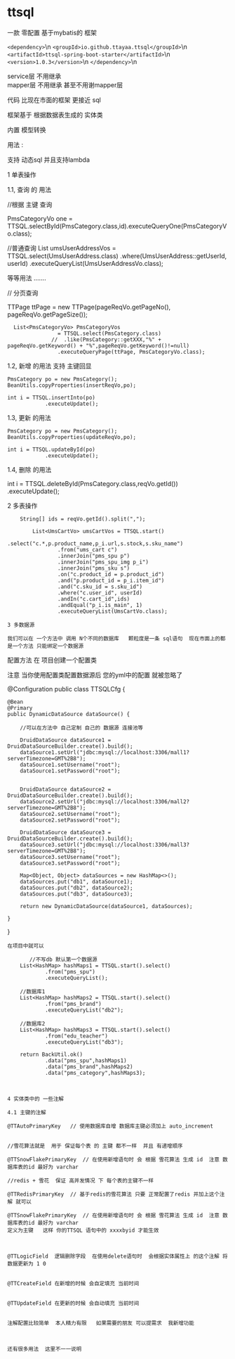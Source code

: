 # ttsql



一款 零配置 基于mybatis的 框架 

`<dependency>`\n
    `<groupId>io.github.ttayaa.ttsql</groupId>`\n
    `<artifactId>ttsql-spring-boot-starter</artifactId>`\n
    `<version>1.0.3</version>`\n
`</dependency>`\n


service层 不用继承  
mapper层 不用继承 甚至不用谢mapper层   


代码 比现在市面的框架  更接近 sql 


框架基于 根据数据表生成的 实体类 

内置 模型转换     

用法  :

 支持 动态sql
   并且支持lambda 

1 单表操作

1.1, 查询 的 用法 




  //根据 主键 查询 

  PmsCategoryVo one = TTSQL.selectById(PmsCategory.class,id).executeQueryOne(PmsCategoryVo.class);
  
  //普通查询 
  List<UmsUserAddressVo> umsUserAddressVos = TTSQL.select(UmsUserAddress.class)
        .where(UmsUserAddress::getUserId, userId)
        .executeQueryList(UmsUserAddressVo.class);

 
 等等用法 .......
  
  
 // 分页查询 
  
   TTPage ttPage = new TTPage(pageReqVo.getPageNo(), pageReqVo.getPageSize());
   
      List<PmsCategoryVo> PmsCategoryVos
                    = TTSQL.select(PmsCategory.class)
                  //  .like(PmsCategory::getXXX,"%" + pageReqVo.getKeyword() + "%",pageReqVo.getKeyword()!=null)
                    .executeQueryPage(ttPage, PmsCategoryVo.class);
  


1.2, 新增 的用法  支持 主键回显

    PmsCategory po = new PmsCategory();
    BeanUtils.copyProperties(insertReqVo,po);
       
    int i = TTSQL.insertInto(po)
                .executeUpdate();
                
1.3, 更新 的用法 

    PmsCategory po = new PmsCategory();
    BeanUtils.copyProperties(updateReqVo,po);
    
    int i = TTSQL.updateById(po)
                .executeUpdate();
                
                
1.4, 删除 的用法

 int i = TTSQL.deleteById(PmsCategory.class,reqVo.getId())
                .executeUpdate();



2 多表操作 

        String[] ids = reqVo.getId().split(",");

            List<UmsCartVo> umsCartVos = TTSQL.start()
                    .select("c.*,p.product_name,p_i.url,s.stock,s.sku_name")
                    .from("ums_cart c")
                    .innerJoin("pms_spu p")
                    .innerJoin("pms_spu_img p_i")
                    .innerJoin("pms_sku s")
                    .on("c.product_id = p.product_id")
                    .and("p.product_id = p_i.item_id")
                    .and("c.sku_id = s.sku_id")
                    .where("c.user_id", userId)
                    .andIn("c.cart_id",ids)
                    .andEqual("p_i.is_main", 1)
                    .executeQueryList(UmsCartVo.class);
    
    3 多数据源 
    
    我们可以在 一个方法中 调用 N个不同的数据库   颗粒度是一条 sql语句  现在市面上的都是一个方法 只能绑定一个数据源 
    
   配置方法 在 
   项目创建一个配置类 
   
   注意 当你使用配置类配置数据源后 您的yml中的配置 就被忽略了 
   
   
   
@Configuration
public class TTSQLCfg {

    @Bean
    @Primary
    public DynamicDataSource dataSource() {
  
        //可以在方法中 自己定制 自己的 数据源 连接池等

        DruidDataSource dataSource1 = DruidDataSourceBuilder.create().build();
        dataSource1.setUrl("jdbc:mysql://localhost:3306/mall1?serverTimezone=GMT%2B8");
        dataSource1.setUsername("root");
        dataSource1.setPassword("root");


        DruidDataSource dataSource2 = DruidDataSourceBuilder.create().build();
        dataSource2.setUrl("jdbc:mysql://localhost:3306/mall2?serverTimezone=GMT%2B8");
        dataSource2.setUsername("root");
        dataSource2.setPassword("root");

        DruidDataSource dataSource3 = DruidDataSourceBuilder.create().build();
        dataSource3.setUrl("jdbc:mysql://localhost:3306/mall3?serverTimezone=GMT%2B8");
        dataSource3.setUsername("root");
        dataSource3.setPassword("root");

        Map<Object, Object> dataSources = new HashMap<>();
        dataSources.put("db1", dataSource1);
        dataSources.put("db2", dataSource2);
        dataSources.put("db3", dataSource3);

        return new DynamicDataSource(dataSource1, dataSources);

    }



}

    
    
    在项目中就可以 
    
           //不写db 默认第一个数据源
        List<HashMap> hashMaps1 = TTSQL.start().select()
                .from("pms_spu")
                .executeQueryList();

        //数据库1
        List<HashMap> hashMaps2 = TTSQL.start().select()
                .from("pms_brand")
                .executeQueryList("db2");

        //数据库2
        List<HashMap> hashMaps3 = TTSQL.start().select()
                .from("edu_teacher")
                .executeQueryList("db3");

        return BackUtil.ok()
                .data("pms_spu",hashMaps1)
                .data("pms_brand",hashMaps2)
                .data("pms_category",hashMaps3);
    
    
    
    4 实体类中的 一些注解 
    
    4.1 主键的注解
    
    @TTAutoPrimaryKey   // 使用数据库自增 数据库主键必须加上 auto_increment
    
    
    //雪花算法就是  用于 保证每个表 的 主键 都不一样  并且 有递增顺序 
    
    @TTSnowFlakePrimaryKey  // 在使用新增语句时 会 根据 雪花算法 生成 id  注意 数据库表的id 最好为 varchar
    
    //redis + 雪花  保证 高并发情况 下 每个表的主键不一样
    
    @TTRedisPrimaryKey  // 基于redis的雪花算法 只要 正常配置了redis 并加上这个注解 就可以
    
    @TTSnowFlakePrimaryKey  // 在使用新增语句时 会 根据 雪花算法 生成 id  注意 数据库表的id 最好为 varchar 
    定义为主键   这样 你的TTSQL 语句中的 xxxxbyid 才能生效
    
    
    
    @TTLogicField  逻辑删除字段  在使用delete语句时  会根据实体属性上 的这个注解 将数据更新为 1 0
    
    
    @TTCreateField 在新增的时候 会自定填充 当前时间
    
    
    @TTUpdateField 在更新的时候 会自动填充 当前时间
    
    
    注解配置比较简单  本人精力有限   如果需要的朋友 可以提需求  我新增功能
    
    

    还有很多用法  这里不一一说明 
                
